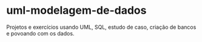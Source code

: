 # uml-modelagem-de-dados
Projetos e exercícios usando UML, SQL, estudo de caso, criação de bancos e povoando com os dados.
